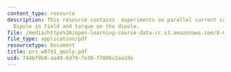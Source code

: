 ```yaml
---
content_type: resource
description: This resource contains  experiments on parallel current carrying wires,
  Dipole in Field and torque on the dipole.
file: /media/https%3A/open-learning-course-data-rc.s3.amazonaws.com/8-02-physics-ii-electricity-and-magnetism-spring-2007/744bf9b8aa496d797e30f7806c2aa2de_prs_w07d1_qonly.pdf
file_type: application/pdf
resourcetype: Document
title: prs_w07d1_qonly.pdf
uid: 744bf9b8-aa49-6d79-7e30-f7806c2aa2de
---
```

